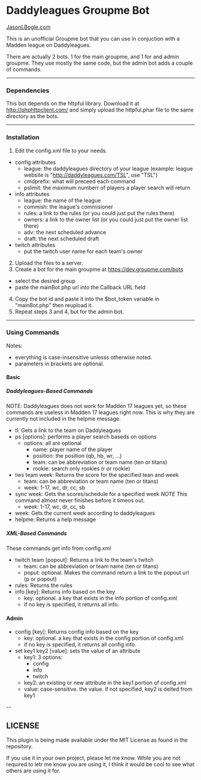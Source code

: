 # Daddyleagues Groupme Bot

[JasonLBogle.com](http://jasonlbogle.com)

This is an unofficial Groupme bot that you can use 
in conjuction with a Madden league on Daddyleagues. 

There are actually 2 bots. 1 for the main groupme, 
and 1 for and admin groupme. They use mostly the same
code, but the admin bot adds a couple of commands. 

---

### Dependencies

This bot depends on the httpful library. Download it at 
http://phphttpclient.com/
and simply upload the httpful.phar file to the same directory
as the bots. 

---

### Installation

1. Edit the config.xml file to your needs. 
  * config attributes
    * league: the daddyleagues directory of your league 
	(example: league website is "http://daddyleagues.com/TSL", 
	use "TSL")
    * cmdprefix: what will preceed each command
    * pslimit: the maximum numberr of players a player 
    search will return
  * info attributes
    * league: the name of the league
	* commish: the league's commisioner
	* rules: a link to the rules (or you could just put the 
	rules there)
	* owners: a link to the owner list (or you could just put 
	the owner list there)
	* adv: the next scheduled advance
	* draft: the next scheduled draft
  * twitch attributes
    * put the twitch user name for each team's owner 
2. Upload the files to a server.
3. Create a bot for the main groupme at https://dev.groupme.com/bots
  * select the desired group 
  * paste the mainBot.php url into the Callback URL field
4. Copy the bot id and paste it into the $bot_token variable
in "mainBot.php" then reupload it.
5. Repeat steps 3 and 4, but for the admin bot. 

---

### Using Commands

Notes: 
* everything is case-insensitive unlesss otherwise noted.
* parameters in brackets are optional.

#### Basic

##### Daddyleagues-Based Commands

NOTE: Daddyleagues does not work for Madden 17 leagues yet, 
so these commands are useless in Madden 17 leagues right now.
This is why they are currently not included in the helpme message. 

* tl: Gets a link to the team on Daddyleagues
* ps [options]: performs a player search baseds on options 
  * options: all are optional
    * name: player name of the player
	* position: the position (qb, hb, wr, ...)
	* team: can be abbreviation or team name (ten or titans)
	* rookie: search only rookies (r or rookie)
* tws team week: Returns the score for the specified tean and week
  * team: can be abbreviation or team name (ten or titans)
  * week: 1-17, wc, dr, cc, sb
* sync week: Gets the scores/schedule for a specified week
*NOTE* This command almost never finishes before it timeos out. 
  * week: 1-17, wc, dr, cc, sb
* week: Gets the current week according to daddyleagues
* helpme: Returns a help message

##### XML-Based Commands

These commands get info from config.xml

* twitch team [popout]: Returns a link to the team's twitch
  * team: can be abbreviation or team name (ten or titans)
  * poput: optional. Makes the command return a link to the popout 
  url (p or popout)
* rules: Returns the rules
* info [key]: Returns info based on the key 
  * key: optional. a key that exists in the info portion of config.xml
  * if no key is specified, it returns all info. 

#### Admin

* config [key]: Returns config info based on the key 
  * key: optional. a key that exists in the config portion of config.xml
  * if no key is specified, it returns all config info. 
* set key1 key2 [value]: sets the value of an attribute
  * key1: 3 options:
    * config
	* info
	* twitch
  * key2: an  existing or new attribute in the key1 portion of config.xml
  * value: case-sensitive. the value. if not specified, key2 is delted from key1

--

## LICENSE

This plugin is being made available under the MIT License as found in the 
repository.

If you use it in your own project, please let me know. While you are not 
required to letr me know you are using it, I think it would be cool to see what 
others are using it for. 